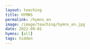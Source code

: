 ```yaml
---
layout: teaching
title: HYMNS
permalink: /hymns_en
image: /image/teaching/hymns_en.jpg
date: 2022-09-01
hymns: [all]
tags: hidden
---
```


